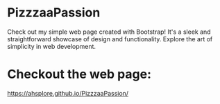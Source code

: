 # PizzzaaPassion
Check out my simple web page created with Bootstrap! It's a sleek and straightforward showcase of design and functionality. Explore the art of simplicity in web development.

# Checkout the web page:
https://ahsplore.github.io/PizzzaaPassion/
